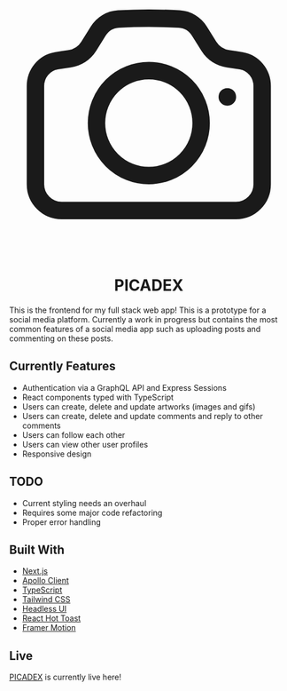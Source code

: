 <div align="center">
  <svg xmlns="http://www.w3.org/2000/svg" fill="none" viewBox="0 0 24 24" stroke-width="1.5" stroke="currentColor" class="w-6 h-6">
  <path stroke-linecap="round" stroke-linejoin="round" d="M6.827 6.175A2.31 2.31 0 015.186 7.23c-.38.054-.757.112-1.134.175C2.999 7.58 2.25 8.507 2.25 9.574V18a2.25 2.25 0 002.25 2.25h15A2.25 2.25 0 0021.75 18V9.574c0-1.067-.75-1.994-1.802-2.169a47.865 47.865 0 00-1.134-.175 2.31 2.31 0 01-1.64-1.055l-.822-1.316a2.192 2.192 0 00-1.736-1.039 48.774 48.774 0 00-5.232 0 2.192 2.192 0 00-1.736 1.039l-.821 1.316z" />
  <path stroke-linecap="round" stroke-linejoin="round" d="M16.5 12.75a4.5 4.5 0 11-9 0 4.5 4.5 0 019 0zM18.75 10.5h.008v.008h-.008V10.5z" />
</svg>

</div>
<h1 align="center">
  PICADEX
</h1>

This is the frontend for my full stack web app! This is a prototype for a social media platform. Currently a work in progress but contains the most common features of a social media app such as uploading posts and commenting on these posts.

## Currently Features

-   Authentication via a GraphQL API and Express Sessions
-   React components typed with TypeScript
-   Users can create, delete and update artworks (images and gifs)
-   Users can create, delete and update comments and reply to other comments
-   Users can follow each other
-   Users can view other user profiles
-   Responsive design

## TODO

-   Current styling needs an overhaul
-   Requires some major code refactoring
-   Proper error handling

## Built With

-   [Next.js](https://nextjs.org)
-   [Apollo Client](https://www.apollographql.com/docs/react)
-   [TypeScript](https://www.typescriptlang.org)
-   [Tailwind CSS](https://tailwindcss.com)
-   [Headless UI](https://headlessui.com)
-   [React Hot Toast](https://react-hot-toast.com)
-   [Framer Motion](https://framer.com)

## Live

[PICADEX](https://remaster-client.vercel.app/) is currently live here!
